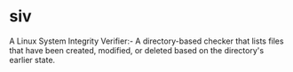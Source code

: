 # siv
A Linux System Integrity Verifier:- A directory-based checker that lists files that have been created, modified, or deleted based on the directory's earlier state.
